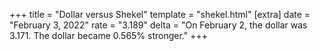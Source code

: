 +++
title = "Dollar versus Shekel"
template = "shekel.html"
[extra]
date = "February  3, 2022"
rate = "3.189"
delta = "On February  2, the dollar was 3.171. The dollar became 0.565% stronger."
+++
